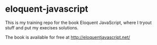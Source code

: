 # eloquent-javascript
This is my training repo for the book Eloquent JavaScript, where I tryout stuff and put my execises solutions.

The book is available for free at http://eloquentjavascript.net/